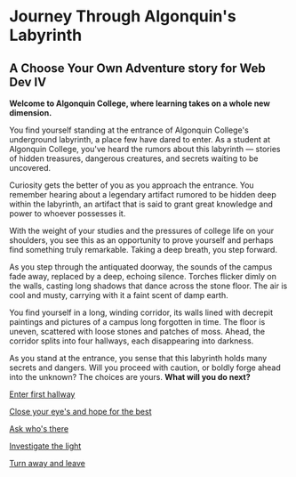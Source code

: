 # Journey Through Algonquin's Labyrinth

## A Choose Your Own Adventure story for Web Dev IV

**Welcome to Algonquin College, where learning takes on a whole new dimension.**

You find yourself standing at the entrance of Algonquin College's underground labyrinth, a place few have dared to enter. As a student at Algonquin College, you've heard the rumors about this labyrinth — stories of hidden treasures, dangerous creatures, and secrets waiting to be uncovered.

Curiosity gets the better of you as you approach the entrance. You remember hearing about a legendary artifact rumored to be hidden deep within the labyrinth, an artifact that is said to grant great knowledge and power to whoever possesses it.

With the weight of your studies and the pressures of college life on your shoulders, you see this as an opportunity to prove yourself and perhaps find something truly remarkable. Taking a deep breath, you step forward. 

As you step through the antiquated doorway, the sounds of the campus fade away, replaced by a deep, echoing silence. Torches flicker dimly on the walls, casting long shadows that dance across the stone floor. The air is cool and musty, carrying with it a faint scent of damp earth.

You find yourself in a long, winding corridor, its walls lined with decrepit paintings and pictures of a campus long forgotten in time. The floor is uneven, scattered with loose stones and patches of moss. Ahead, the corridor splits into four hallways, each disappearing into darkness.

As you stand at the entrance, you sense that this labyrinth holds many secrets and dangers. Will you proceed with caution, or boldly forge ahead into the unknown? The choices are yours. **What will you do next?**


[Enter first hallway](/first-hallway/enter-first-hallway.md)

[Close your eye's and hope for the best](/closed-eyes/close-your-eyes.md)

[Ask who's there](/ask-whos-there/ask-whos-there.md)

[Investigate the light](/turn-away-and-leave/the-light.md)

[Turn away and leave](/turn-away-and-leave/turn-away-and-leave.md)

